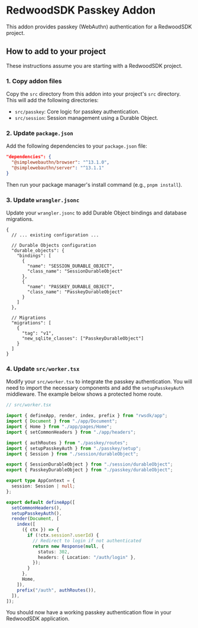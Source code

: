 # RedwoodSDK Passkey Addon

This addon provides passkey (WebAuthn) authentication for a RedwoodSDK project.

## How to add to your project

These instructions assume you are starting with a RedwoodSDK project.

### 1. Copy addon files

Copy the `src` directory from this addon into your project's `src` directory. This will add the following directories:

- `src/passkey`: Core logic for passkey authentication.
- `src/session`: Session management using a Durable Object.

### 2. Update `package.json`

Add the following dependencies to your `package.json` file:

```json
"dependencies": {
  "@simplewebauthn/browser": "^13.1.0",
  "@simplewebauthn/server": "^13.1.1"
}
```

Then run your package manager's install command (e.g., `pnpm install`).

### 3. Update `wrangler.jsonc`

Update your `wrangler.jsonc` to add Durable Object bindings and database migrations.

```jsonc
{
  // ... existing configuration ...

  // Durable Objects configuration
  "durable_objects": {
    "bindings": [
      {
        "name": "SESSION_DURABLE_OBJECT",
        "class_name": "SessionDurableObject"
      },
      {
        "name": "PASSKEY_DURABLE_OBJECT",
        "class_name": "PasskeyDurableObject"
      }
    ]
  },

  // Migrations
  "migrations": [
    {
      "tag": "v1",
      "new_sqlite_classes": ["PasskeyDurableObject"]
    }
  ]
}
```

### 4. Update `src/worker.tsx`

Modify your `src/worker.tsx` to integrate the passkey authentication. You will need to import the necessary components and add the `setupPasskeyAuth` middleware. The example below shows a protected home route.

```typescript
// src/worker.tsx

import { defineApp, render, index, prefix } from "rwsdk/app";
import { Document } from "./app/Document";
import { Home } from "./app/pages/Home";
import { setCommonHeaders } from "./app/headers";

import { authRoutes } from "./passkey/routes";
import { setupPasskeyAuth } from "./passkey/setup";
import { Session } from "./session/durableObject";

export { SessionDurableObject } from "./session/durableObject";
export { PasskeyDurableObject } from "./passkey/durableObject";

export type AppContext = {
  session: Session | null;
};

export default defineApp([
  setCommonHeaders(),
  setupPasskeyAuth(),
  render(Document, [
    index([
      ({ ctx }) => {
        if (!ctx.session?.userId) {
          // Redirect to login if not authenticated
          return new Response(null, {
            status: 302,
            headers: { Location: "/auth/login" },
          });
        }
      },
      Home,
    ]),
    prefix("/auth", authRoutes()),
  ]),
]);
```

You should now have a working passkey authentication flow in your RedwoodSDK application.